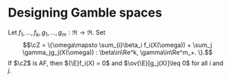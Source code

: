 
# Designing Gamble spaces 

Let $f_1, \dots, f_k, g_1,\dots,g_m:\Re\to\Re$. Set 
$$\cZ = \{\omega\mapsto \sum_{i}\beta_i f_i(X(\omega)) + \sum_j \gamma_jg_j(X(\omega)) : \beta\in\Re^k, \gamma\in\Re^m_+. \}.$$
If $\cZ$ is AF, then ${\E}f_i(X) = 0$ and $\ov{\E}[g_j(X)]\leq 0$ for all $i$ and $j$. 





